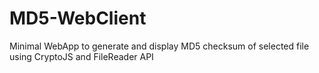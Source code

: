 # MD5-WebClient
Minimal WebApp to generate and display MD5 checksum of selected file using CryptoJS and FileReader API
